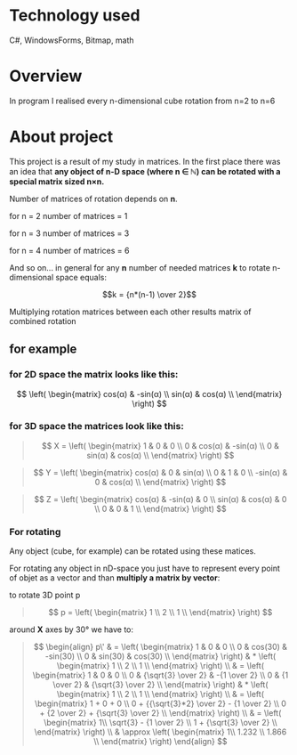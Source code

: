 # Technology used
C#, WindowsForms, Bitmap, math

# Overview
In program I realised every n-dimensional cube rotation from n=2 to n=6

# About project
This project is a result of my study in matrices.
In the first place there was an idea that **any object of n-D space (where n ∈ ℕ) can be rotated with a special matrix sized n×n.**

Number of matrices of rotation depends on **n**.

for n = 2 number of matrices = 1

for n = 3 number of matrices = 3

for n = 4 number of matrices = 6

And so on... in general for any **n** number of needed matrices **k** to rotate n-dimensional space equals:

$$k = {n*(n-1) \over 2}$$

Multiplying rotation matrices between each other results matrix of combined rotation

## for example
### for 2D space the matrix looks like this:

$$
\left( \begin{matrix}
cos(α) & -sin(α) \\
sin(α) & cos(α) \\
\end{matrix} \right)
$$

### for 3D space the matrices look like this:

> $$
X = \left( \begin{matrix}
1 & 0 & 0 \\
0 & cos(α) & -sin(α) \\
0 & sin(α) & cos(α) \\
\end{matrix} \right)
$$

> $$
Y = \left( \begin{matrix}
cos(α) & 0 & sin(α) \\
0 & 1 & 0 \\
-sin(α) & 0 & cos(α) \\
\end{matrix} \right)
$$

> $$
Z = \left( \begin{matrix}
cos(α) & -sin(α) & 0 \\
sin(α) & cos(α) & 0 \\
0 & 0 & 1 \\
\end{matrix} \right)
$$

### For rotating
Any object (cube, for example) can be rotated using these matices.

For rotating any object in nD-space you just have to represent every point of objet as a vector and than **multiply a matrix by vector**:

to rotate 3D point p 

> $$
p = \left( \begin{matrix}
1 \\
2 \\
1 \\
\end{matrix} \right)
$$

around **X** axes by 30° we have to:

> $$
\begin{align}
p\' & = \left( \begin{matrix}
1 & 0 & 0 \\
0 & cos(30) & -sin(30) \\
0 & sin(30) & cos(30) \\
\end{matrix} \right) & * \left( \begin{matrix}
1 \\
2 \\
1 \\
\end{matrix} \right) \\
 & = \left( \begin{matrix}
1 & 0 & 0 \\
0 & {\sqrt{3} \over 2} & -{1 \over 2} \\
0 & {1 \over 2} & {\sqrt{3} \over 2} \\
\end{matrix} \right) & * \left( \begin{matrix}
1 \\
2 \\
1 \\
\end{matrix} \right) \\
 & = \left( \begin{matrix}
1 + 0 + 0 \\
0 + {{\sqrt{3}*2} \over 2} - {1 \over 2} \\
0 + {2 \over 2} + {\sqrt{3} \over 2} \\
\end{matrix} \right) \\
 & = \left( \begin{matrix}
1\\
\sqrt{3} - {1 \over 2} \\
1 + {\sqrt{3} \over 2} \\
\end{matrix} \right) \\
 & \approx \left( \begin{matrix}
1\\
1.232 \\
1.866 \\
\end{matrix} \right)
\end{align}
$$

